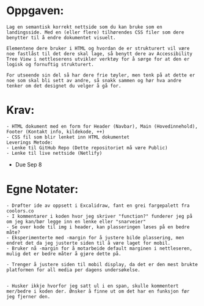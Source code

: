 # Oppgaven:

    Lag en semantisk korrekt nettside som du kan bruke som en landingsside. Med en (eller flere) tilhørendes CSS filer som dere benytter til å endre dokumentet visuelt.

    Elementene dere bruker i HTML og hvordan de er strukturert vil være noe fastlåst til det dere skal lage, så benytt dere av Accessibility Tree View i nettleserens utvikler verktøy for å sørge for at den er logisk og fornuftig strukturert.

    For utseende sin del så har dere frie tøyler, men tenk på at dette er noe som skal bli sett av andre, så snakk sammen og hør hva andre tenker om det designet du velger å gå for.

# Krav:
    - HTML dokument med en form for Header (Navbar), Main (Hovedinnehold), Footer (Kontakt info, kildekode, ++)
    - CSS fil som blir lenket inn HTML dokumentet
    Leverings Metode:
    - Lenke til GitHub Repo (Dette repositoriet må være Public)
    - Lenke til live nettside (Netlify)

- Due Sep 8


# Egne Notater: 
    - Drøfter ide av oppsett i Excalidraw, fant en grei fargepalett fra coolors.co
    - I kommentarer i koden hvor jeg skriver "function?" funderer jeg på om jeg kan/bør legge inn en lenke eller "snarveier"
    - Se over kode til img i header, kan plasseringen løses på en bedre måte?
    - Eksperimenterte med -margin for å justere bilde plassering, men endret det da jeg justerte siden til å være laget for mobil.
    - Bruker nå -margin for å motarbeide default marginen i nettleseren, mulig det er bedre måter å gjøre dette på.
    
    - Trenger å justere siden til mobil display, da det er den mest brukte platformen for all media per dagens undersøkelse.


    - Husker ikkje hvorfor jeg satt ul i en span, skulle kommentert mer/bedre i koden der. Ønsker å finne ut om det har en funksjon før jeg fjerner den.
